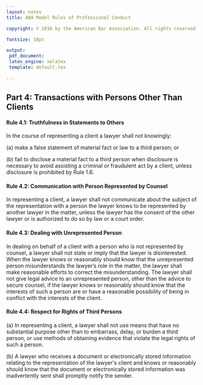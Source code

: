 ```yaml
---
layout: notes
title: ABA Model Rules of Professional Conduct 

copyright: © 2016 by the American Bar Association. All rights reserved.

fontsize: 10pt

output: 
 pdf_document:
 latex_engine: xelatex
 template: default.tex
 
---
```


## Part 4: Transactions with Persons Other Than Clients 

#### Rule 4.1: Truthfulness in Statements to Others

In the course of representing a client a lawyer shall not knowingly:

(a) make a false statement of material fact or law to a third person; or

(b) fail to disclose a material fact to a third person when disclosure is necessary to avoid assisting a criminal or fraudulent act by a client, unless disclosure is prohibited by Rule 1.6.

#### Rule 4.2: Communication with Person Represented by Counsel


In representing a client, a lawyer shall not communicate about the subject of the representation with a person the lawyer knows to be represented by another lawyer in the matter, unless the lawyer has the consent of the other lawyer or is authorized to do so by law or a court order.

#### Rule 4.3: Dealing with Unrepresented Person

In dealing on behalf of a client with a person who is not represented by counsel, a lawyer shall not state or imply that the lawyer is disinterested. When the lawyer knows or reasonably should know that the unrepresented person misunderstands the lawyer’s role in the matter, the lawyer shall make reasonable efforts to correct the misunderstanding. The lawyer shall not give legal advice to an unrepresented person, other than the advice to secure counsel, if the lawyer knows or reasonably should know that the interests of such a person are or have a reasonable possibility of being in conflict with the interests of the client.

#### Rule 4.4: Respect for Rights of Third Persons

(a) In representing a client, a lawyer shall not use means that have no substantial purpose other than to embarrass, delay, or burden a third person, or use methods of obtaining evidence that violate the legal rights of such a person.

(b) A lawyer who receives a document or electronically stored information relating to the representation of the lawyer's client and knows or reasonably should know that the document or electronically stored information was inadvertently sent shall promptly notify the sender.
